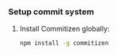 ### Setup commit system

1. Install Commitizen globally:
   ```bash
   npm install -g commitizen
   ```

